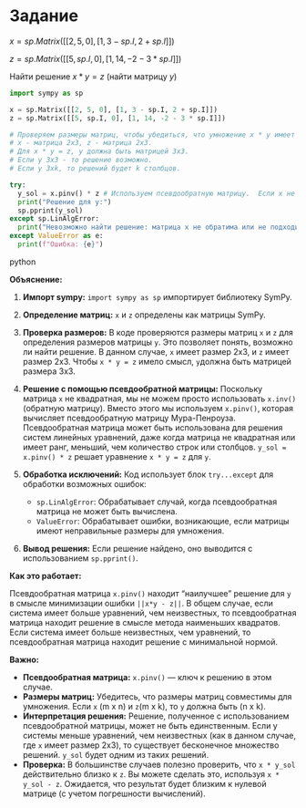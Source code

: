 # Задание

$x = sp.Matrix([[2, 5, 0], [1, 3 - sp.I, 2 + sp.I]])$

$z = sp.Matrix([[5, sp.I, 0], [1, 14, -2 - 3 * sp.I]])$

Найти решение $x * y = z$ (найти матрицу $y$)



```python
import sympy as sp

x = sp.Matrix([[2, 5, 0], [1, 3 - sp.I, 2 + sp.I]])
z = sp.Matrix([[5, sp.I, 0], [1, 14, -2 - 3 * sp.I]])

# Проверяем размеры матриц, чтобы убедиться, что умножение x * y имеет смысл.
# x - матрица 2x3, z - матрица 2x3.
# Для x * y = z, y должна быть матрицей 3x3.
# Если y 3x3 - то решение возможно.
# Если y 3xk, то решений будет k столбцов.

try:
  y_sol = x.pinv() * z # Используем псевдообратную матрицу.  Если x не квадратная и обратимая, то x.inv() выдаст ошибку.
  print("Решение для y:")
  sp.pprint(y_sol)
except sp.LinAlgError:
  print("Невозможно найти решение: матрица x не обратима или не подходит по размеру.")
except ValueError as e:
  print(f"Ошибка: {e}")
```

python

**Объяснение:**

1. **Импорт sympy:**  `import sympy as sp` импортирует библиотеку SymPy.
2. **Определение матриц:**  `x` и `z` определены как матрицы SymPy.
3. **Проверка размеров:**  В коде проверяются размеры матриц `x`​ и `z`​ для определения размеров матрицы `y`​. Это позволяет понять, возможно ли найти решение. В данном случае, `x`​ имеет размер 2x3, и `z`​ имеет размер 2x3. Чтобы `x * y = z`​ имело смысл, `y`​ должна быть матрицей размера 3x3.
4. **Решение с помощью псевдообратной матрицы:**  Поскольку матрица `x`​ не квадратная, мы не можем просто использовать `x.inv()`​ (обратную матрицу). Вместо этого мы используем `x.pinv()`​, которая вычисляет псевдообратную матрицу Мура-Пенроуза. Псевдообратная матрица может быть использована для решения систем линейных уравнений, даже когда матрица не квадратная или имеет ранг, меньший, чем количество строк или столбцов. `y_sol = x.pinv() * z`​ решает уравнение `x * y = z`​ для `y`​.
5. **Обработка исключений:**  Код использует блок `try...except`​ для обработки возможных ошибок:

    * `sp.LinAlgError`: Обрабатывает случай, когда псевдообратная матрица не может быть вычислена.
    * `ValueError`: Обрабатывает ошибки, возникающие, если матрицы имеют неправильные размеры для умножения.
6. **Вывод решения:**  Если решение найдено, оно выводится с использованием `sp.pprint()`​.

**Как это работает:**

Псевдообратная матрица `x.pinv()` находит “наилучшее” решение для `y`​ в смысле минимизации ошибки `||x*y - z||`​. В общем случае, если система имеет больше уравнений, чем неизвестных, то псевдообратная матрица находит решение в смысле метода наименьших квадратов. Если система имеет больше неизвестных, чем уравнений, то псевдообратная матрица находит решение с минимальной нормой.

**Важно:**

* **Псевдообратная матрица:**  `x.pinv()` — ключ к решению в этом случае.
* **Размеры матриц:**  Убедитесь, что размеры матриц совместимы для умножения. Если `x`​ (m x n) и `z`​ (m x k), то `y`​ должна быть (n x k).
* **Интерпретация решения:**  Решение, полученное с использованием псевдообратной матрицы, может не быть единственным. Если у системы меньше уравнений, чем неизвестных (как в данном случае, где `x`​ имеет размер 2x3), то существует бесконечное множество решений. `y_sol`​ будет одним из таких решений.
* **Проверка:**  В большинстве случаев полезно проверить, что `x * y_sol`​ действительно близко к `z`​. Вы можете сделать это, используя `x * y_sol - z`​. Ожидается, что результат будет близким к нулевой матрице (с учетом погрешности вычислений).


